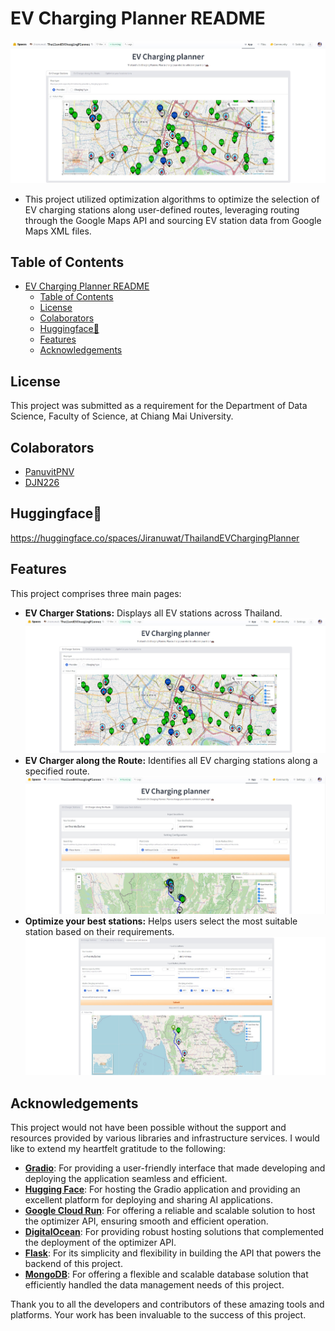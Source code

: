 # EV Charging Planner README

![mainpage](./readme_img/mainpage.jpg)

- This project utilized optimization algorithms to optimize the selection of EV charging stations along user-defined routes, leveraging routing through the Google Maps API and sourcing EV station data from Google Maps XML files.

## Table of Contents

- [EV Charging Planner README](#ev-charging-planner-readme)
  - [Table of Contents](#table-of-contents)
  - [License](#license)
  - [Colaborators](#colaborators)
  - [Huggingface🤗](#huggingface)
  - [Features](#features)
  - [Acknowledgements](#acknowledgements)

## License

This project was submitted as a requirement for the Department of Data Science, Faculty of Science, at Chiang Mai University.


## Colaborators

- [PanuvitPNV](https://github.com/PanuvitPNV)
- [DJN226](https://github.com/DJN226)


## Huggingface🤗

https://huggingface.co/spaces/Jiranuwat/ThailandEVChargingPlanner


## Features
This project comprises three main pages:
- **EV Charger Stations:** Displays all EV stations across Thailand.
![mainpage](./readme_img/mainpage.jpg)
- **EV Charger along the Route:** Identifies all EV charging stations along a specified route.
![page_1](./readme_img/page_1.jpg)
- **Optimize your best stations:** Helps users select the most suitable station based on their requirements.
![page_2](./readme_img/page_2.jpg)

## Acknowledgements

This project would not have been possible without the support and resources provided by various libraries and infrastructure services. I would like to extend my heartfelt gratitude to the following:

- [**Gradio**](https://www.gradio.app/): For providing a user-friendly interface that made developing and deploying the application seamless and efficient.
- [**Hugging Face**](https://huggingface.co/): For hosting the Gradio application and providing an excellent platform for deploying and sharing AI applications.
- [**Google Cloud Run**](https://cloud.google.com/run): For offering a reliable and scalable solution to host the optimizer API, ensuring smooth and efficient operation.
- [**DigitalOcean**](https://www.digitalocean.com/): For providing robust hosting solutions that complemented the deployment of the optimizer API.
- [**Flask**](https://flask.palletsprojects.com/): For its simplicity and flexibility in building the API that powers the backend of this project.
- [**MongoDB**](https://www.mongodb.com/): For offering a flexible and scalable database solution that efficiently handled the data management needs of this project.

Thank you to all the developers and contributors of these amazing tools and platforms. Your work has been invaluable to the success of this project.
